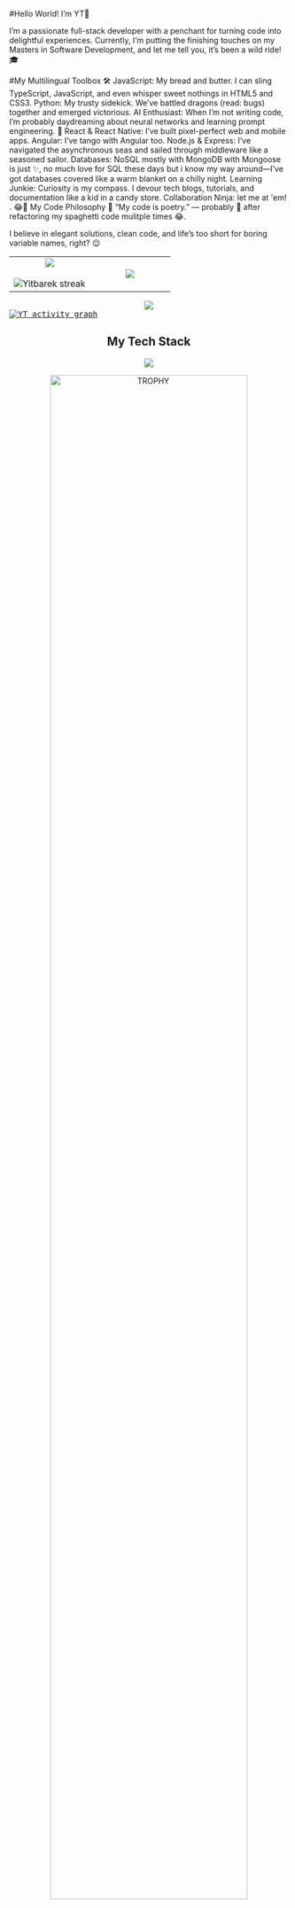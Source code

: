 #Hello World! I’m YT👋

I’m a passionate full-stack developer with a penchant for turning code into delightful experiences. 
Currently, I’m putting the finishing touches on my Masters in Software Development, and let me tell you, it’s been a wild ride! 🎓

#My Multilingual Toolbox 🛠️
JavaScript: My bread and butter. I can sling TypeScript, JavaScript, and even whisper sweet nothings in HTML5 and CSS3.
Python: My trusty sidekick. We’ve battled dragons (read: bugs) together and emerged victorious.
AI Enthusiast: When I’m not writing code, I’m probably daydreaming about neural networks and learning prompt engineering. 🤖
React & React Native: I’ve built pixel-perfect web and mobile apps.
Angular: I’ve tango with Angular too.
Node.js & Express: I’ve navigated the asynchronous seas and sailed through middleware like a seasoned sailor.
Databases: NoSQL mostly with MongoDB with Mongoose is just ✨, no much love for SQL these days but i know my way around—I’ve got databases covered like a warm blanket on a chilly night.
Learning Junkie: Curiosity is my compass. I devour tech blogs, tutorials, and documentation like a kid in a candy store.
Collaboration Ninja: let me at 'em! . 😂🙌
My Code Philosophy 🌟
“My code is poetry.” — probably 🤞 after refactoring my spaghetti code mulitple times 😂.

I believe in elegant solutions, clean code, and life’s too short for boring variable names, right? 😉
<!---
Yitbarek-Wolde/Yitbarek-Wolde is a ✨ special ✨ repository because its `README.md` (this file) appears on your GitHub profile.
You can click the Preview link to take a look at your changes.
--->




<table align="center">
<tr border="0">
<td width="50%" align="center">
  
  <img  align="center"  src="https://github-readme-stats.vercel.app/api?username=Yitbarek-Wolde&theme=dark&show_icons=true&count_private=true&hide_border=true" />
  <br></br>
  <img  title="🔥 Get streak stats for your profile at git.io/streak-stats" alt="Yitbarek streak" src="https://github-readme-streak-stats.herokuapp.com/?user=Yitbarek-Wolde&theme=dark&hide_border=true" /> 
</td>

<td width="50%" align="center">

  <img  align="center"  src="https://github-readme-stats.anuraghazra1.vercel.app/api/top-langs/?username=Yitbarek-Wolde&theme=dark&hide_border=true&no-bg=true&no-frame=true&langs_count=10"/>
  
  </td>
</tr>
</table>
<div align=center>
  <img  align="center"  src="https://leetcard.jacoblin.cool/bnlXCrRUY6" />
</div>
<samp>
  <a href="https://github.com/Yitbarek-Wolde">
    <img alt="YT activity graph" src="https://github-readme-activity-graph.vercel.app/graph?username=Yitbarek-Wolde&theme=github-compact&hide_border=true" />
  </a>
  <br/>
</samp>
<h2 align="center">My Tech Stack</h2>
<!--tech stack icons-->
<p align="center">
  <a href="https://skillicons.dev">
    <img src="https://skillicons.dev/icons?i=ai,angular,androidstudio,aws,babel,bootstrap,cpp,css,cypress,cassandra,docker,debian,django,express,git,github,flask,firebase,html,js,graphql,materialui,mongodb,mysql,linux,nextjs,nginx,nodejs,py,postgres,postman,kubernetes,redux,react,tailwind,ts,vite,vscodium,vscode,webpack,windows,npm,yarn&perline=6" />
  </a>
</p>

<div align=center>
  <a href="https://github.com/ryo-ma/github-profile-trophy" title="Go to Source">
      <img align="center" width=84% src="https://github-profile-trophy.vercel.app/?username=Yitbarek-Wolde&theme=tokyonight&row=1&column=6&margin-h=15&margin-w=15&no-bg=true" alt="TROPHY" />
    </a>
  
</div>
